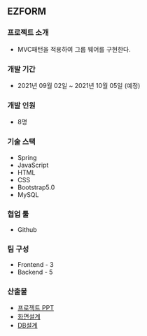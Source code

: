 ## EZFORM

### 프로젝트 소개
* MVC패턴을 적용하여 그룹 웨어를 구현한다.

### 개발 기간
* 2021년 09월 02일 ~ 2021년 10월 05일 (예정)

### 개발 인원
* 8명

### 기술 스택
* Spring
* JavaScript
* HTML
* CSS
* Bootstrap5.0
* MySQL
    
### 협업 툴
* Github
    
### 팀 구성
 - Frontend - 3
 - Backend - 5

### 산출물
- [프로젝트 PPT]()
- [화면설계]()
- [DB설계]()
